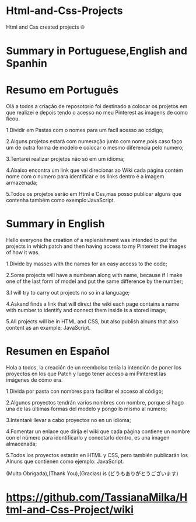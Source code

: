 # Html-and-Css-Projects
Html and Css created projects 🌐

# Summary in Portuguese,English and Spanhin

# Resumo em Português

Olá a todos a criação de reposotorio foi destinado a colocar os projetos em que realizei e depois tendo o acesso no meu Pinterest as imagens de como ficou.

1.Dividir em Pastas com o nomes para um facíl acesso ao código;

2.Alguns projetos estará com numeração junto com nome,pois caso faço um de outra forma de modelo e colocar o mesmo diferencia pelo numero;

3.Tentarei realizar projetos não só em um idioma;

4.Abaixo encontra um link que vai direcionar ao Wiki cada página contém nome com o numero para identificar e os links dentro é a imagem armazenada;

5.Todos os projetos serão em Html e Css,mas posso publicar alguns que contenha também como exemplo:JavaScript.


# Summary in English

Hello everyone the creation of a replenishment was intended to put the projects in which patch and then having access to my Pinterest the images of how it was.

1.Divide by masses with the names for an easy access to the code;

2.Some projects will have a numbean along with name, because if I make one of the last form of model and put the same difference by the number;

3.I will try to carry out projects no so in a language;

4.Askand finds a link that will direct the wiki each page contains a name with number to identify and connect them inside is a stored image;

5.All projects will be in HTML and CSS, but also publish alnuns that also content as an example: JavaScript.



# Resumen en Español

Hola a todos, la creación de un reembolso tenía la intención de poner los proyectos en los que Patch y luego tener acceso a mi Pinterest las imágenes de cómo era.

1.Divida por pasta con nombres para facilitar el acceso al código;

2.Algunos proyectos tendrán varios nombres con nombre, porque si hago una de las últimas formas del modelo y pongo lo mismo al número;

3.Intentaré llevar a cabo proyectos no en un idioma;

4.Fomentar un enlace que dirija el wiki que cada página contiene un nombre con el número para identificarlo y conectarlo dentro, es una imagen almacenada;

5.Todos los proyectos estarán en HTML y CSS, pero también publicarán los Alnuns que contienen como ejemplo: JavaScript.


(Muito Obrigada),(Thank You),(Gracias) is (どうもありがとうございます)

# https://github.com/TassianaMilka/Html-and-Css-Project/wiki
